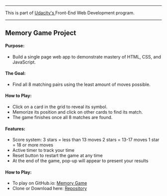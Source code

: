 ---
This is part of <a href src="https://www.udacity.com/course/front-end-web-developer-nanodegree--nd001" target="_blank"> Udacity's </a> Front-End Web Development program.


----------

<h2>Memory Game Project
<h4>Purpose:</h4>

 - Build a single page web app to demonstrate mastery of HTML, CSS, and JavaScript.


<h4>The Goal:</h4>

 - Find all 8 matching pairs using the least amount of moves possible.
   

<h4>How to Play:</h4>

 - Click on a card in the grid to reveal its symbol.
 - Memorize its position and click on other cards to find its match.
 - The game finishes once all 8 matches are found.

<h4>Features:</h4>

 - Score system: 3 stars = less than 13 moves 2 stars = 13-17 moves 1 star = 18 or more moves
 - Active timer to track your time
 - Reset button to restart the game at any time 
 - At the end of the game, pop-up will appear to present your results
 
 <h4>How to Play:</h4>
 
 - To play on GitHub.io: <a href src="https://gabe-ng.github.io/fend-memorygame/" target="_blank">Memory Game</a>
 - Clone or Download here: <a href src="https://github.com/gabe-ng/fend-memorygame" target="_blank">Repository</a>
